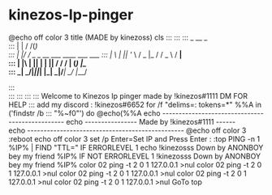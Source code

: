 # kinezos-Ip-pinger
@echo off
color 3
title (MADE by  kinezoss)
cls
::: 
::: 
:::               _   __ _                               
:::              | | / /(_)                                                                         
:::              | |/ /  _  _ __    ___  ____  ___   ___ 
:::              |    \ | || '_ \  / _ \|_  / / _ \ / __|           
:::              | |\  \| || | | ||  __/ / / | (_) |\__ \
:::              \_| \_/|_||_| |_| \___|/___| \___/ |___/      

:::                                                                                                 
::: 
::: 
::: 
::: Welcome to Kinezos  Ip   pinger made by !kinezos#1111 DM FOR HELP 
::: add my discord : !kinezos#6652
for /f "delims=: tokens=*" %%A in ('findstr /b ::: "%~f0"') do @echo(%%A
echo ------------------------------------------------
echo ----------------   Made by !kinezos#1111  ------       
echo ------------------------------------------------
@echo off 
color 3
:reboot
echo off
color 3
set /p Enter=Set IP and Press Enter  : 
:top
PING  -n 1 %IP% | FIND "TTL="
IF ERRORLEVEL 1 echo !kinezosss Down by ANONBOY bey my friend  %IP% 
IF NOT ERRORLEVEL 1  !kinezosss Down by ANONBOY bey my friend    %IP% 
color 02
ping -t 2 0 1 127.0.0.1 >nul
color 02
ping -t 2 0 1 127.0.0.1 >nul
color 02
ping -t 2 0 1 127.0.0.1 >nul
color 02
ping -t 2 0 1 127.0.0.1 >nul
color 02
ping -t 2 0 1 127.0.0.1 >nul
GoTo top

